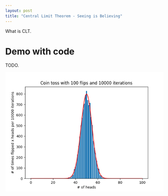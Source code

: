 ```yaml
---
layout: post
title: "Central Limit Theorem - Seeing is Believing"
---
```


What is CLT.

# Demo with code

TODO.

![Example][fig_clt_cointoss]

[fig_clt_cointoss]: /assets/clt/ex.png
